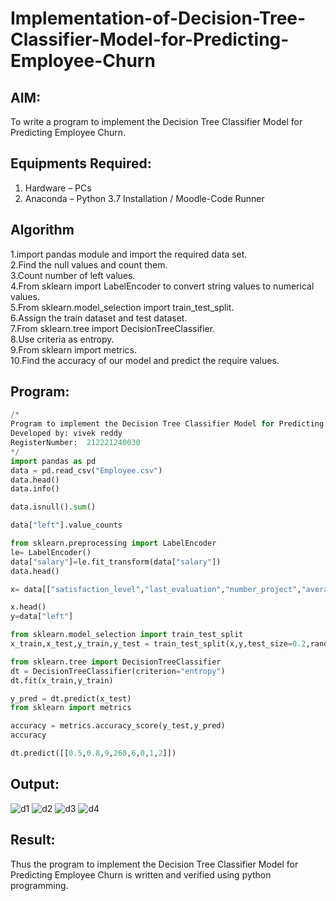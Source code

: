 # Implementation-of-Decision-Tree-Classifier-Model-for-Predicting-Employee-Churn

## AIM:
To write a program to implement the Decision Tree Classifier Model for Predicting Employee Churn.

## Equipments Required:
1. Hardware – PCs
2. Anaconda – Python 3.7 Installation / Moodle-Code Runner

## Algorithm
1.import pandas module and import the required data set.</br>
2.Find the null values and count them.</br>
3.Count number of left values.</br>
4.From sklearn import LabelEncoder to convert string values to numerical values.</br>
5.From sklearn.model_selection import train_test_split.</br>
6.Assign the train dataset and test dataset.</br>
7.From sklearn.tree import DecisionTreeClassifier.</br>
8.Use criteria as entropy.</br>
9.From sklearn import metrics.</br>
10.Find the accuracy of our model and predict the require values.</br>

## Program:
```python
/*
Program to implement the Decision Tree Classifier Model for Predicting Employee Churn.
Developed by: vivek reddy
RegisterNumber:  212221240030
*/
import pandas as pd
data = pd.read_csv("Employee.csv")
data.head()
data.info()

data.isnull().sum()

data["left"].value_counts

from sklearn.preprocessing import LabelEncoder
le= LabelEncoder()
data["salary"]=le.fit_transform(data["salary"])
data.head()

x= data[["satisfaction_level","last_evaluation","number_project","average_montly_hours","time_spend_company","Work_accident","promotion_last_5years","salary"]]

x.head()
y=data["left"]

from sklearn.model_selection import train_test_split
x_train,x_test,y_train,y_test = train_test_split(x,y,test_size=0.2,random_state = 100)

from sklearn.tree import DecisionTreeClassifier
dt = DecisionTreeClassifier(criterion="entropy")
dt.fit(x_train,y_train)

y_pred = dt.predict(x_test)
from sklearn import metrics

accuracy = metrics.accuracy_score(y_test,y_pred)
accuracy

dt.predict([[0.5,0.8,9,260,6,0,1,2]])
```
 

## Output:
![d1](https://user-images.githubusercontent.com/94525701/169461369-b612f99f-9276-4a8f-9154-42e0e96fc419.png)
![d2](https://user-images.githubusercontent.com/94525701/169461392-f865099a-1b17-45ef-b36b-c2a790181dd1.png)
![d3](https://user-images.githubusercontent.com/94525701/169461403-b7f6d52e-30a0-41ab-8b31-4807625a7bc2.png)
![d4](https://user-images.githubusercontent.com/94525701/169461410-cd669d83-f685-4e38-9a70-f38a1a95455f.png)



## Result:
Thus the program to implement the  Decision Tree Classifier Model for Predicting Employee Churn is written and verified using python programming.
